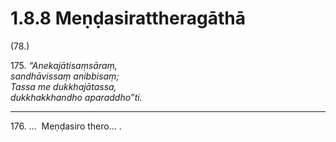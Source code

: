 # 1.8.8 Meṇḍasirattheragāthā

(78.)

175\. _“Anekajātisaṃsāraṃ,_  
_sandhāvissaṃ anibbisaṃ;_  
_Tassa me dukkhajātassa,_  
_dukkhakkhandho aparaddho”ti._  

---

176\. …  Meṇḍasiro thero… .
